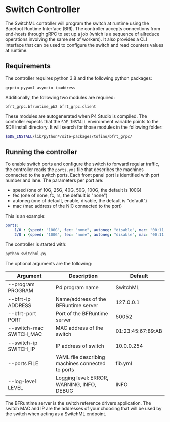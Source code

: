 # Switch Controller

The SwitchML controller will program the switch at runtime using the Barefoot Runtime Interface (BRI). The controller accepts connections from end-hosts through gRPC to set up a job (which is a sequence of allreduce operations involving the same set of workers). It also provides a CLI interface that can be used to configure the switch and read counters values at runtime.

## Requirements
The controller requires python 3.8 and the following python packages:

```bash
grpcio pyyaml asyncio ipaddress
```

Additionally, the following two modules are required:

```bash
bfrt_grpc.bfruntime_pb2 bfrt_grpc.client
```

These modules are autogenerated when P4 Studio is compiled. The controller expects that the `SDE_INSTALL` environment variable points to the SDE install directory. It will search for those modules in the following folder:

```bash
$SDE_INSTALL/lib/python*/site-packages/tofino/bfrt_grpc/
```

## Running the controller

To enable switch ports and configure the switch to forward regular traffic, the controller reads the `ports.yml` file that describes the machines connected to the switch ports. Each front panel port is identified with port number and lane. The parameters per port are:

- speed (one of 10G, 25G, 40G, 50G, 100G, the default is 100G)
- fec (one of none, fc, rs, the default is "none")
- autoneg (one of default, enable, disable, the default is "default")
- mac (mac address of the NIC connected to the port)

This is an example:

```yaml
ports:
    1/0 : {speed: "100G", fec: "none", autoneg: "disable", mac: "00:11:22:33:44:55"}
    2/0 : {speed: "100G", fec: "none", autoneg: "disable", mac: "00:11:22:33:44:66"}
```

The controller is started with:

```bash
python switchml.py
```

The optional arguments are the following:

| Argument | Description | Default |
|-|-|-|
| --program PROGRAM | P4 program name | SwitchML |
| --bfrt-ip ADDRESS | Name/address of the BFRuntime server | 127.0.0.1 |
| --bfrt-port PORT | Port of the BFRuntime server | 50052 |
| --switch-mac SWITCH_MAC | MAC address of the switch | 01:23:45:67:89:AB |
| --switch-ip SWITCH_IP | IP address of switch | 10.0.0.254 |
| --ports FILE | YAML file describing machines connected to ports | fib.yml |
| --log-level LEVEL | Logging level: ERROR, WARNING, INFO, DEBUG | INFO |


The BFRuntime server is the switch reference drivers application. The switch MAC and IP are the addresses of your choosing that will be used by the switch when acting as a SwitchML endpoint.
